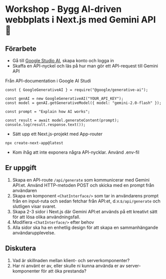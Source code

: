 # Workshop - Bygg AI-driven webbplats i Next.js med Gemini API 👋

## Förarbete

- Gå till [Google Studio AI](https://aistudio.google.com/), skapa konto och logga in
- Skaffa en API-nyckel och läs på hur man gör ett API-request till Gemini API

Från API-documentation i Google AI Studi

```
const { GoogleGenerativeAI } = require("@google/generative-ai");

const genAI = new GoogleGenerativeAI("YOUR_API_KEY");
const model = genAI.getGenerativeModel({ model: "gemini-2.0-flash" });

const prompt = "Explain how AI works";

const result = await model.generateContent(prompt);
console.log(result.response.text());
```

- Sätt upp ett Next.js-projekt med App-router

`npx create-next-app@latest`

- Kom ihåg att inte exponera några API-nycklar. Använd .env-fil

## Er uppgift

1. Skapa en API-route `/api/generate` som kommunicerar med Gemini API:et. Använd HTTP-metoden POST och skicka med en prompt från användaren
2. Skapa en komponent `<ChatInterface/>` som tar in användarens prompt från en input-ruta och sedan fetchar från API:et, d.v.s`/api/generate` och slutligen visar svaret.
3. Skapa 2-3 sidor i Next.js där Gemini API:et används på ett kreativt sätt för att lösa olika användningsfall.
4. Modifiera `<ChatInterface/>` efter behov
5. Alla sidor ska ha en enhetlig design för att skapa en sammanhängande användarupplevelse.

## Diskutera

1. Vad är skillnaden mellan klient- och serverkomponenter?
2. Har ni använt er av, eller skulle ni kunna använda er av server-komponenter för att öka prestanda?

